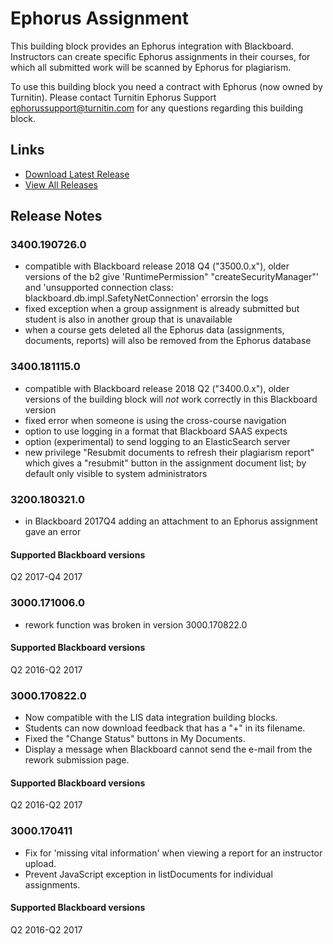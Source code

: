 # Ephorus Assignment
This building block provides an Ephorus integration with Blackboard. Instructors can create specific Ephorus assignments in their courses, for which all submitted work will be scanned by Ephorus for plagiarism.

To use this building block you need a contract with Ephorus (now owned by Turnitin). Please contact 
Turnitin Ephorus Support <ephorussupport@turnitin.com> for any questions regarding this building block.

## Links
- [Download Latest Release](https://github.com/rijksuniversiteit-groningen/b2-EphorusAssignment/releases/latest)
- [View All Releases](https://github.com/rijksuniversiteit-groningen/b2-EphorusAssignment/releases)

## Release Notes

### 3400.190726.0
- compatible with Blackboard release 2018 Q4 ("3500.0.x"), older versions of the b2 give 'RuntimePermission" "createSecurityManager"' and 'unsupported connection class: blackboard.db.impl.SafetyNetConnection' errorsin the logs
- fixed exception when a group assignment is already submitted but student is also in another group that is unavailable
- when a course gets deleted all the Ephorus data (assignments, documents, reports) will also be removed from the Ephorus database

### 3400.181115.0
- compatible with Blackboard release 2018 Q2 ("3400.0.x"), older versions of the building block will _not_ work correctly in this Blackboard version
- fixed error when someone is using the cross-course navigation 
- option to use logging in a format that Blackboard SAAS expects
- option (experimental) to send logging to an ElasticSearch server
- new privilege "Resubmit documents to refresh their plagiarism report" which gives a "resubmit" button in the assignment document list; by default only visible to system administrators

### 3200.180321.0

- in Blackboard 2017Q4 adding an attachment to an Ephorus assignment gave an error

#### Supported Blackboard versions
Q2 2017-Q4 2017


### 3000.171006.0

- rework function was broken in version 3000.170822.0 

#### Supported Blackboard versions
Q2 2016-Q2 2017

### 3000.170822.0

- Now compatible with the LIS data integration building blocks.
- Students can now download feedback that has a "+" in its filename.
- Fixed the "Change Status" buttons in My Documents.
- Display a message when Blackboard cannot send the e-mail from the rework submission page.

#### Supported Blackboard versions
Q2 2016-Q2 2017

### 3000.170411

- Fix for 'missing vital information' when viewing a report for an instructor upload.
- Prevent JavaScript exception in listDocuments for individual assignments.

#### Supported Blackboard versions
Q2 2016-Q2 2017
